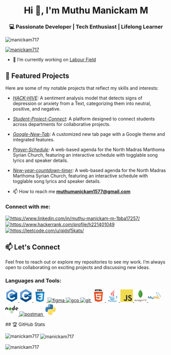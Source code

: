 <h1 align="center">Hi 👋, I'm Muthu Manickam M</h1>
<h3 align="center">💻 Passionate Developer | Tech Enthusiast | Lifelong Learner</h3>

<p align="left"> <img src="https://komarev.com/ghpvc/?username=manickam717&label=Profile%20views&color=0e75b6&style=flat" alt="manickam717" /> </p>

<p align="left"> <a href="https://github.com/ryo-ma/github-profile-trophy"><img src="https://github-profile-trophy.vercel.app/?username=manickam717" alt="manickam717" /></a> </p>

- 🔭 I’m currently working on [Labour Field](https://github.com/HACKTHON-2024/Labour-Field)

## 🚀 Featured Projects
Here are some of my notable projects that reflect my skills and interests:

- *[HACK-HIVE](https://github.com/HACKTHON-2024/Mentel-health-analysis-):* A sentiment analysis model that detects signs of depression or anxiety from a Text, categorizing them into neutral, positive, and negative.
- *[Student-Project-Connect](https://github.com/Manickam717/Quark):* A platform designed to connect students across departments for collaborative projects.
- *[Google-New-Tab](https://github.com/Manickam717/Google-New-Tab):* A customized new tab page with a Google theme and integrated features.
- *[Prayer-Schedule](https://github.com/Manickam717/Prayer-Schedule):* A web-based agenda for the North Madras Marthoma Syrian Church, featuring an interactive schedule with togglable song lyrics and speaker details.
- *[New-year-countdown-timer](https://github.com/Manickam717/New-year-countdown-timer):* A web-based agenda for the North Madras Marthoma Syrian Church, featuring an interactive schedule with togglable song lyrics and speaker details.

- 📫 How to reach me **muthumanickam1577@gmail.com**

<h3 align="left">Connect with me:</h3>
<p align="left">
<a href="https://linkedin.com/in/https://www.linkedin.com/in/muthu-manickam-m-1bba17257/" target="blank"><img align="center" src="https://raw.githubusercontent.com/rahuldkjain/github-profile-readme-generator/master/src/images/icons/Social/linked-in-alt.svg" alt="https://www.linkedin.com/in/muthu-manickam-m-1bba17257/" height="30" width="40" /></a>
<a href="https://www.hackerrank.com/https://www.hackerrank.com/profile/h221401049" target="blank"><img align="center" src="https://raw.githubusercontent.com/rahuldkjain/github-profile-readme-generator/master/src/images/icons/Social/hackerrank.svg" alt="https://www.hackerrank.com/profile/h221401049" height="30" width="40" /></a>
<a href="https://www.leetcode.com/https://leetcode.com/u/qjdsf5kats/" target="blank"><img align="center" src="https://raw.githubusercontent.com/rahuldkjain/github-profile-readme-generator/master/src/images/icons/Social/leet-code.svg" alt="https://leetcode.com/u/qjdsf5kats/" height="30" width="40" /></a>
</p>

## 📫 Let's Connect
Feel free to reach out or explore my repositories to see my work. I’m always open to collaborating on exciting projects and discussing new ideas.

<h3 align="left">Languages and Tools:</h3>
<p align="left"> <a href="https://www.cprogramming.com/" target="_blank" rel="noreferrer"> <img src="https://raw.githubusercontent.com/devicons/devicon/master/icons/c/c-original.svg" alt="c" width="40" height="40"/> </a> <a href="https://www.w3schools.com/cpp/" target="_blank" rel="noreferrer"> <img src="https://raw.githubusercontent.com/devicons/devicon/master/icons/cplusplus/cplusplus-original.svg" alt="cplusplus" width="40" height="40"/> </a> <a href="https://www.w3schools.com/css/" target="_blank" rel="noreferrer"> <img src="https://raw.githubusercontent.com/devicons/devicon/master/icons/css3/css3-original-wordmark.svg" alt="css3" width="40" height="40"/> </a> <a href="https://www.figma.com/" target="_blank" rel="noreferrer"> <img src="https://www.vectorlogo.zone/logos/figma/figma-icon.svg" alt="figma" width="40" height="40"/> </a> <a href="https://cloud.google.com" target="_blank" rel="noreferrer"> <img src="https://www.vectorlogo.zone/logos/google_cloud/google_cloud-icon.svg" alt="gcp" width="40" height="40"/> </a> <a href="https://git-scm.com/" target="_blank" rel="noreferrer"> <img src="https://www.vectorlogo.zone/logos/git-scm/git-scm-icon.svg" alt="git" width="40" height="40"/> </a> <a href="https://www.w3.org/html/" target="_blank" rel="noreferrer"> <img src="https://raw.githubusercontent.com/devicons/devicon/master/icons/html5/html5-original-wordmark.svg" alt="html5" width="40" height="40"/> </a> <a href="https://www.java.com" target="_blank" rel="noreferrer"> <img src="https://raw.githubusercontent.com/devicons/devicon/master/icons/java/java-original.svg" alt="java" width="40" height="40"/> </a> <a href="https://developer.mozilla.org/en-US/docs/Web/JavaScript" target="_blank" rel="noreferrer"> <img src="https://raw.githubusercontent.com/devicons/devicon/master/icons/javascript/javascript-original.svg" alt="javascript" width="40" height="40"/> </a> <a href="https://www.mongodb.com/" target="_blank" rel="noreferrer"> <img src="https://raw.githubusercontent.com/devicons/devicon/master/icons/mongodb/mongodb-original-wordmark.svg" alt="mongodb" width="40" height="40"/> </a> <a href="https://www.mysql.com/" target="_blank" rel="noreferrer"> <img src="https://raw.githubusercontent.com/devicons/devicon/master/icons/mysql/mysql-original-wordmark.svg" alt="mysql" width="40" height="40"/> </a> <a href="https://nodejs.org" target="_blank" rel="noreferrer"> <img src="https://raw.githubusercontent.com/devicons/devicon/master/icons/nodejs/nodejs-original-wordmark.svg" alt="nodejs" width="40" height="40"/> </a> <a href="https://postman.com" target="_blank" rel="noreferrer"> <img src="https://www.vectorlogo.zone/logos/getpostman/getpostman-icon.svg" alt="postman" width="40" height="40"/> </a> <a href="https://www.python.org" target="_blank" rel="noreferrer"> <img src="https://raw.githubusercontent.com/devicons/devicon/master/icons/python/python-original.svg" alt="python" width="40" height="40"/> </a> </p>

## 🏆 GitHub Stats

<p><img align="left" src="https://github-readme-stats.vercel.app/api/top-langs?username=manickam717&show_icons=true&locale=en&layout=compact" alt="manickam717" /></p>

<p>&nbsp;<img align="center" src="https://github-readme-stats.vercel.app/api?username=manickam717&show_icons=true&locale=en" alt="manickam717" /></p>

<p><img align="center" src="https://github-readme-streak-stats.herokuapp.com/?user=manickam717&" alt="manickam717" /></p>
